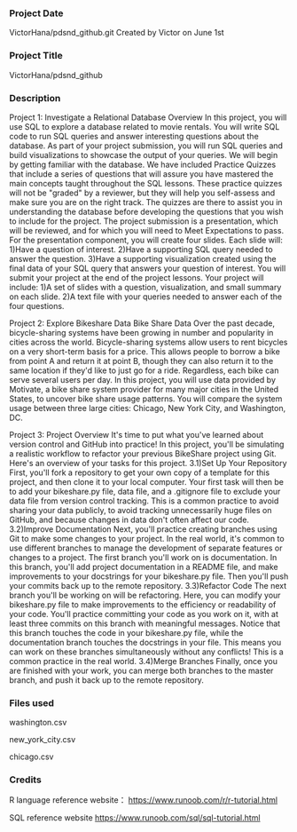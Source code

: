 ### Project Date
VictorHana/pdsnd_github.git
Created by Victor on June 1st


### Project Title
VictorHana/pdsnd_github

### Description
Project 1:
Investigate a Relational Database
Overview
In this project, you will use SQL to explore a database related to movie rentals. You will write SQL code to run SQL queries and answer interesting questions about the database. As part of your project submission, you will run SQL queries and build visualizations to showcase the output of your queries.
We will begin by getting familiar with the database. We have included Practice Quizzes that include a series of questions that will assure you have mastered the main concepts taught throughout the SQL lessons. These practice quizzes will not be "graded" by a reviewer, but they will help you self-assess and make sure you are on the right track. The quizzes are there to assist you in understanding the database before developing the questions that you wish to include for the project.
The project submission is a presentation, which will be reviewed, and for which you will need to Meet Expectations to pass. For the presentation component, you will create four slides. Each slide will:
1)Have a question of interest.
2)Have a supporting SQL query needed to answer the question.
3)Have a supporting visualization created using the final data of your SQL query that answers your question of interest.
You will submit your project at the end of the project lessons. Your project will include:
1)A set of slides with a question, visualization, and small summary on each slide.
2)A text file with your queries needed to answer each of the four questions.

Project 2:
Explore Bikeshare Data
Bike Share Data
Over the past decade, bicycle-sharing systems have been growing in number and popularity in cities across the world. Bicycle-sharing systems allow users to rent bicycles on a very short-term basis for a price. This allows people to borrow a bike from point A and return it at point B, though they can also return it to the same location if they'd like to just go for a ride. Regardless, each bike can serve several users per day.
In this project, you will use data provided by Motivate, a bike share system provider for many major cities in the United States, to uncover bike share usage patterns. You will compare the system usage between three large cities: Chicago, New York City, and Washington, DC.

Project 3:
Project Overview
It's time to put what you've learned about version control and GitHub into practice! In this project, you'll be simulating a realistic workflow to refactor your previous BikeShare project using Git. Here's an overview of your tasks for this project.
3.1)Set Up Your Repository
First, you'll fork a repository to get your own copy of a template for this project, and then clone it to your local computer. Your first task will then be to add your bikeshare.py file, data file, and a .gitignore file to exclude your data file from version control tracking. This is a common practice to avoid sharing your data publicly, to avoid tracking unnecessarily huge files on GitHub, and because changes in data don't often affect our code.
3.2)Improve Documentation
Next, you'll practice creating branches using Git to make some changes to your project. In the real world, it's common to use different branches to manage the development of separate features or changes to a project. The first branch you'll work on is documentation. In this branch, you'll add project documentation in a README file, and make improvements to your docstrings for your bikeshare.py file. Then you'll push your commits back up to the remote repository.
3.3)Refactor Code
The next branch you'll be working on will be refactoring. Here, you can modify your bikeshare.py file to make improvements to the efficiency or readability of your code. You'll practice committing your code as you work on it, with at least three commits on this branch with meaningful messages. Notice that this branch touches the code in your bikeshare.py file, while the documentation branch touches the docstrings in your file. This means you can work on these branches simultaneously without any conflicts! This is a common practice in the real world.
3.4)Merge Branches
Finally, once you are finished with your work, you can merge both branches to the master branch, and push it back up to the remote repository.

### Files used
washington.csv

new_york_city.csv

chicago.csv

### Credits
R language reference website： https://www.runoob.com/r/r-tutorial.html

SQL reference website    https://www.runoob.com/sql/sql-tutorial.html

